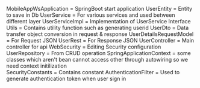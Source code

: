 MobileAppWsApplication = SpringBoot start application
UserEntity = Entity to save in Db
UserService = For various services and used between different layer
UserServiceImpl = Implementation of UserService Interface
Utils = Contains utility function such as generating userid
UserDto = Data transfer object conversion in request & response
UserDetailsRequestModel = For Request JSON 
UserRest = For Response JSON
UserController = Main controller for api
WebSecurity = Editing Security configuration
UserRepository = From CRUD operation
SpringApplicationContext = some classes which aren't bean cannot access other through autowiring so we need context initilization	 
SecurityConstants = Contains constant
AuthenticationFilter = Used to generate authentication token when user sign in					   